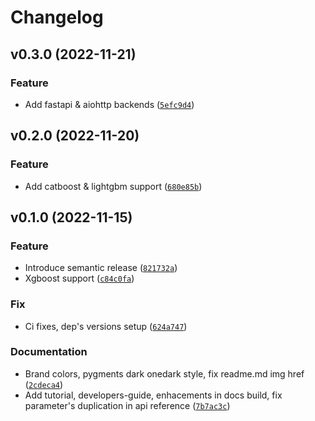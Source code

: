 # Changelog

<!--next-version-placeholder-->

## v0.3.0 (2022-11-21)
### Feature
* Add fastapi & aiohttp backends ([`5efc9d4`](https://github.com/qnbhd/deployme/commit/5efc9d44f165b935247839ded17a41dbda8b73c1))

## v0.2.0 (2022-11-20)
### Feature
* Add catboost & lightgbm support ([`680e85b`](https://github.com/qnbhd/deployme/commit/680e85bcbbcf2afa6cf78543e423c3831cc32ed9))

## v0.1.0 (2022-11-15)
### Feature
* Introduce semantic release ([`821732a`](https://github.com/qnbhd/deployme/commit/821732a3095cb234d5b4a6b1e567399d27d4432d))
* Xgboost support ([`c84c0fa`](https://github.com/qnbhd/deployme/commit/c84c0fa1cea49bb830de316ba083761f0eebe36d))

### Fix
* Ci fixes, dep's versions setup ([`624a747`](https://github.com/qnbhd/deployme/commit/624a7471ab6434b054f8b1df2b25435add94ee8c))

### Documentation
* Brand colors, pygments dark onedark style, fix readme.md img href ([`2cdeca4`](https://github.com/qnbhd/deployme/commit/2cdeca489c7d58ed34720494137f0e126f24a319))
* Add tutorial, developers-guide, enhacements in docs build, fix parameter's duplication in api reference ([`7b7ac3c`](https://github.com/qnbhd/deployme/commit/7b7ac3c5d3a228581baa62ca6c1eaea9db951013))
